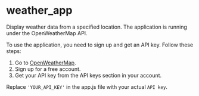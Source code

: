 # weather_app

Display weather data from a specified location.
The application is running under the OpenWeatherMap API.

To use the application, you need to sign up and get an API key. Follow these steps:

1. Go to [OpenWeatherMap](https://openweathermap.org/api).
2. Sign up for a free account.
3. Get your API key from the API keys section in your account.

Replace ``` 'YOUR_API_KEY' ``` in the app.js file with your actual ```API key```.
